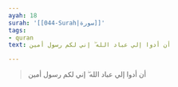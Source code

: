 ```yaml
---
ayah: 18
surah: '[[044-Surah|سورة]]'
tags:
- quran
text: أن أدوا إلي عباد الله ۖ إني لكم رسول أمين

---
```

> أن أدوا إلي عباد الله ۖ إني لكم رسول أمين
